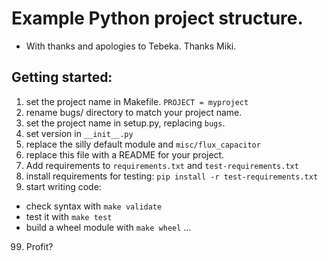 # Example Python project structure.

* With thanks and apologies to Tebeka.  Thanks Miki.

## Getting started:
1. set the project name in Makefile. `PROJECT = myproject`
2. rename bugs/ directory to match your project name.
3. set the project name in setup.py, replacing `bugs`.
4. set version in `__init__.py`
4. replace the silly default module and `misc/flux_capacitor`
5. replace this file with a README for your project.
6. Add requirements to `requirements.txt` and `test-requirements.txt`
7. install requirements for testing:
   `pip install -r test-requirements.txt`
8. start writing code:
  * check syntax with `make validate`
  * test it with `make test`
  * build a wheel module with `make wheel`
...
99. Profit?
